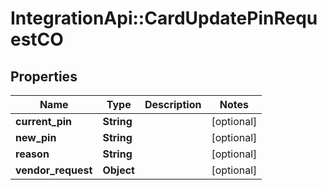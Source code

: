 # IntegrationApi::CardUpdatePinRequestCO

## Properties
Name | Type | Description | Notes
------------ | ------------- | ------------- | -------------
**current_pin** | **String** |  | [optional] 
**new_pin** | **String** |  | [optional] 
**reason** | **String** |  | [optional] 
**vendor_request** | **Object** |  | [optional] 



